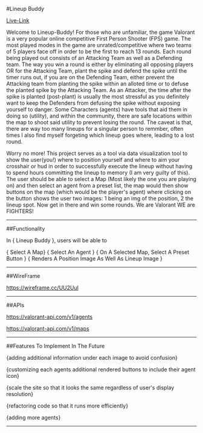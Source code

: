#Lineup Buddy

[Live-Link](https://jliangrpb.github.io/Lineup-Buddy/)

Welcome to Lineup-Buddy! For those who are unfamiliar, the game Valorant is a very popular online competitive First Person Shooter (FPS) game. The most played modes in the game are unrated/competitive where two teams of 5 players face off in order to be the first to reach 13 rounds. Each round being played out consists of an Attacking Team as well as a Defending team. The way you win a round is either by eliminating all opposing players OR for the Attacking Team, plant the spike and defend the spike until the timer runs out, if you are on the Defending Team, either prevent the Attacking team from planting the spike within an alloted time or to defuse the planted spike by the Attacking Team. As an Attacker, the time after the spike is planted (post-plant) is usually the most stressful as you definitely want to keep the Defenders from defusing the spike without exposing yourself to danger. Some Characters (agents) have tools that aid them in doing so (utility), and within the community, there are safe locations within the map to shoot said utility to prevent losing the round. The caveat is that, there are way too many lineups for a singular person to remmber, often times I also find myself forgeting which lineup goes where, leading to a lost round.

Worry no more! This project serves as a tool via data visualization tool to show the user(you!) where to position yourself and where to aim your crosshair or hud in order to successfully execute the lineup without having to spend hours committing the lineup to memory (I am very guilty of this). The user should be able to select a Map (Most likely the one you are playing on) and then select an agent from a preset list, the map would then show buttons on the map (which would be the player's agent) where clicking on the button shows the user two images: 1 being an img of the position, 2 the lineup spot. Now get in there and win some rounds. We are Valorant WE are FIGHTERS!

---------------------------------------------------------------------------------------------------------------------------------------------
##Functionality 

In { Lineup Buddy }, users will be able to

{ Select A Map}
{ Select An Agent }
{ On A Selected Map, Select A Preset Button }
{ Renders A Position Image As Well As Lineup Image }

---------------------------------------------------------------------------------------------------------------------------------------------

##WireFrame

https://wireframe.cc/UU2Uul

---------------------------------------------------------------------------------------------------------------------------------------------

##APIs

https://valorant-api.com/v1/agents 

https://valorant-api.com/v1/maps 

---------------------------------------------------------------------------------------------------------------------------------------------

##Features To Implement In The Future

{adding additional information under each image to avoid confusion}

{customizing each agents additional rendered buttons to include their agent icon}

{scale the site so that it looks the same regardless of user's display resolution}

{refactoring code so that it runs more efficiently}

{adding more agents}

---------------------------------------------------------------------------------------------------------------------------------------------